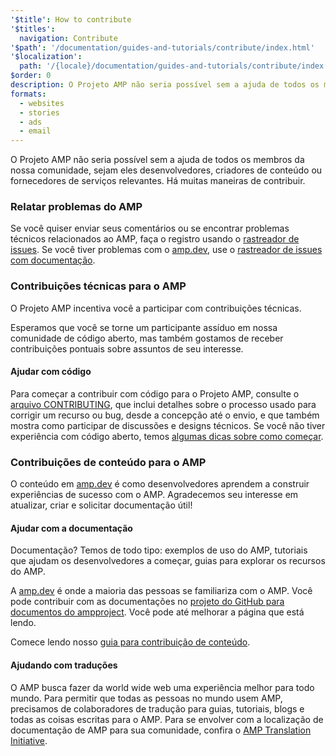```yaml
---
'$title': How to contribute
'$titles':
  navigation: Contribute
'$path': '/documentation/guides-and-tutorials/contribute/index.html'
'$localization':
  path: '/{locale}/documentation/guides-and-tutorials/contribute/index.html'
$order: 0
description: O Projeto AMP não seria possível sem a ajuda de todos os membros da nossa comunidade, sejam eles desenvolvedores, criadores de conteúdo ou fornecedores de serviços relevantes.
formats:
  - websites
  - stories
  - ads
  - email
---
```


O Projeto AMP não seria possível sem a ajuda de todos os membros da nossa comunidade, sejam eles desenvolvedores, criadores de conteúdo ou fornecedores de serviços relevantes. Há muitas maneiras de contribuir.

### Relatar problemas do AMP

Se você quiser enviar seus comentários ou se encontrar problemas técnicos relacionados ao AMP, faça o registro usando o [rastreador de issues](https://github.com/ampproject/amphtml/issues). Se você tiver problemas com o [amp.dev](https://amp.dev), use o [rastreador de issues com documentação](https://github.com/ampproject/docs/issues).

### Contribuições técnicas para o AMP

O Projeto AMP incentiva você a participar com contribuições técnicas.

Esperamos que você se torne um participante assíduo em nossa comunidade de código aberto, mas também gostamos de receber contribuições pontuais sobre assuntos de seu interesse.

#### Ajudar com código

Para começar a contribuir com código para o Projeto AMP, consulte o [arquivo CONTRIBUTING](https://github.com/ampproject/amphtml/blob/main/docs/contributing.md), que inclui detalhes sobre o processo usado para corrigir um recurso ou bug, desde a concepção até o envio, e que também mostra como participar de discussões e designs técnicos. Se você não tiver experiência com código aberto, temos [algumas dicas sobre como começar](https://github.com/ampproject/amphtml/blob/main/docs/contributing.md#contributing-code).

### Contribuições de conteúdo para o AMP

O conteúdo em [amp.dev](https://amp.dev) é como desenvolvedores aprendem a construir experiências de sucesso com o AMP. Agradecemos seu interesse em atualizar, criar e solicitar documentação útil!

#### Ajudar com a documentação

Documentação? Temos de todo tipo: exemplos de uso do AMP, tutoriais que ajudam os desenvolvedores a começar, guias para explorar os recursos do AMP.

A [amp.dev](../../../documentation/examples/index.html) é onde a maioria das pessoas se familiariza com o AMP. Você pode contribuir com as documentações no [projeto do GitHub para documentos do ampproject](https://github.com/ampproject/amp-by-example/). Você pode até <a>melhorar a página que</a> está lendo.

Comece lendo nosso [guia para contribuição de conteúdo](contribute-documentation/index.md?format=websites).

#### Ajudando com traduções

O AMP busca fazer da world wide web uma experiência melhor para todo mundo. Para permitir que todas as pessoas no mundo usem AMP, precisamos de colaboradores de tradução para guias, tutoriais, blogs e todas as coisas escritas para o AMP. Para se envolver com a localização de documentação de AMP para sua comunidade, confira o [AMP Translation Initiative](translations/?format=websites).
